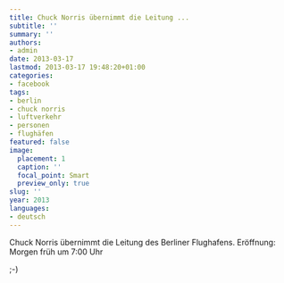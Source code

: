 ```yaml
---
title: Chuck Norris übernimmt die Leitung ...
subtitle: ''
summary: ''
authors:
- admin
date: 2013-03-17
lastmod: 2013-03-17 19:48:20+01:00
categories:
- facebook
tags:
- berlin
- chuck norris
- luftverkehr
- personen
- flughäfen
featured: false
image:
  placement: 1
  caption: ''
  focal_point: Smart
  preview_only: true
slug: ''
year: 2013
languages:
- deutsch
---
```


Chuck Norris übernimmt die Leitung des Berliner Flughafens. 
Eröffnung: Morgen früh um 7:00 Uhr

;-)